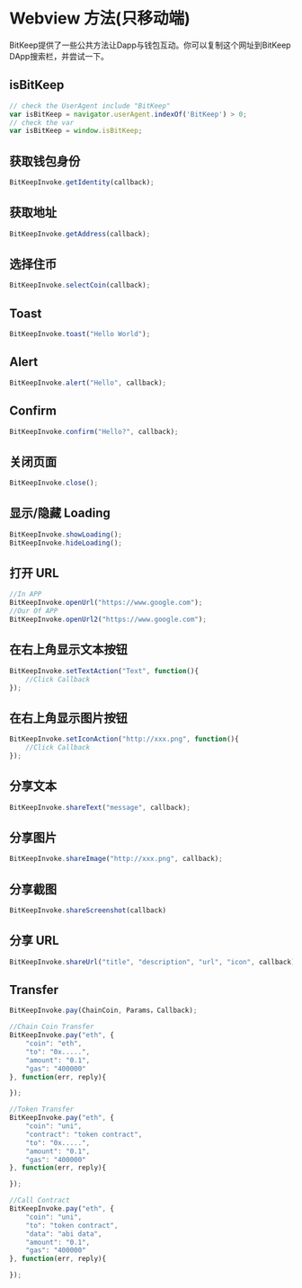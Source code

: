 # Webview 方法(只移动端)

BitKeep提供了一些公共方法让Dapp与钱包互动。你可以复制这个网址到BitKeep DApp搜索栏，并尝试一下。

## isBitKeep

```javascript
// check the UserAgent include "BitKeep"
var isBitKeep = navigator.userAgent.indexOf('BitKeep') > 0;
// check the var
var isBitKeep = window.isBitKeep;
```

## 获取钱包身份

```javascript
BitKeepInvoke.getIdentity(callback);
```

## 获取地址

```javascript
BitKeepInvoke.getAddress(callback);
```

## 选择住币

```javascript
BitKeepInvoke.selectCoin(callback);
```

## Toast

```javascript
BitKeepInvoke.toast("Hello World");
```

## Alert

```javascript
BitKeepInvoke.alert("Hello", callback);
```

## Confirm

```javascript
BitKeepInvoke.confirm("Hello?", callback);
```

## 关闭页面

```javascript
BitKeepInvoke.close();
```

## 显示/隐藏 Loading

```javascript
BitKeepInvoke.showLoading();
BitKeepInvoke.hideLoading();
```

## 打开 URL

```javascript
//In APP
BitKeepInvoke.openUrl("https://www.google.com");
//Our Of APP
BitKeepInvoke.openUrl2("https://www.google.com");
```

## 在右上角显示文本按钮

```javascript
BitKeepInvoke.setTextAction("Text", function(){
    //Click Callback
});
```

## 在右上角显示图片按钮

```javascript
BitKeepInvoke.setIconAction("http://xxx.png", function(){
    //Click Callback
});
```

## 分享文本

```javascript
BitKeepInvoke.shareText("message", callback);
```

## 分享图片

```javascript
BitKeepInvoke.shareImage("http://xxx.png", callback);
```

## 分享截图

```javascript
BitKeepInvoke.shareScreenshot(callback)
```

## 分享 URL

```javascript
BitKeepInvoke.shareUrl("title", "description", "url", "icon", callback);
```

## Transfer

```javascript
BitKeepInvoke.pay(ChainCoin, Params，Callback);

//Chain Coin Transfer
BitKeepInvoke.pay("eth", {
    "coin": "eth",
    "to": "0x.....",
    "amount": "0.1",
    "gas": "400000"
}, function(err, reply){

});

//Token Transfer
BitKeepInvoke.pay("eth", {
    "coin": "uni",
    "contract": "token contract",
    "to": "0x.....",
    "amount": "0.1",
    "gas": "400000"
}, function(err, reply){

});

//Call Contract
BitKeepInvoke.pay("eth", {
    "coin": "uni",
    "to": "token contract",
    "data": "abi data",
    "amount": "0.1",
    "gas": "400000"
}, function(err, reply){

});
```
